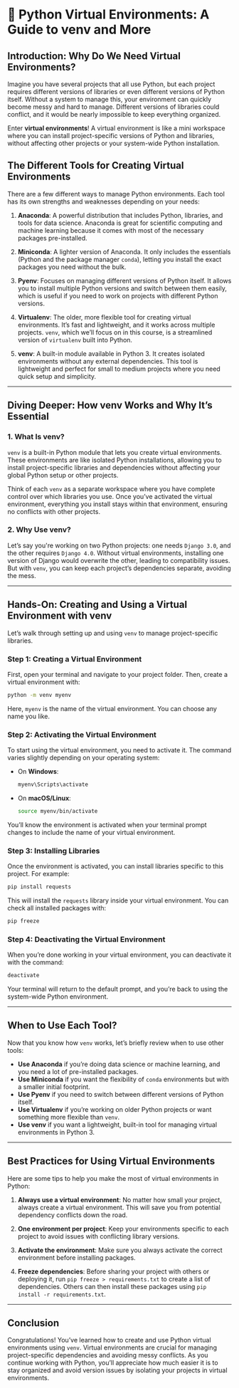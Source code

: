 # 🐍 **Python Virtual Environments: A Guide to venv and More**

## Introduction: Why Do We Need Virtual Environments?

Imagine you have several projects that all use Python, but each project requires different versions of libraries or even different versions of Python itself. Without a system to manage this, your environment can quickly become messy and hard to manage. Different versions of libraries could conflict, and it would be nearly impossible to keep everything organized.

Enter **virtual environments**! A virtual environment is like a mini workspace where you can install project-specific versions of Python and libraries, without affecting other projects or your system-wide Python installation.

## The Different Tools for Creating Virtual Environments

There are a few different ways to manage Python environments. Each tool has its own strengths and weaknesses depending on your needs:

1. **Anaconda**: A powerful distribution that includes Python, libraries, and tools for data science. Anaconda is great for scientific computing and machine learning because it comes with most of the necessary packages pre-installed.
   
2. **Miniconda**: A lighter version of Anaconda. It only includes the essentials (Python and the package manager `conda`), letting you install the exact packages you need without the bulk.

3. **Pyenv**: Focuses on managing different versions of Python itself. It allows you to install multiple Python versions and switch between them easily, which is useful if you need to work on projects with different Python versions.

4. **Virtualenv**: The older, more flexible tool for creating virtual environments. It’s fast and lightweight, and it works across multiple projects. `venv`, which we’ll focus on in this course, is a streamlined version of `virtualenv` built into Python.

5. **venv**: A built-in module available in Python 3. It creates isolated environments without any external dependencies. This tool is lightweight and perfect for small to medium projects where you need quick setup and simplicity.

---

## Diving Deeper: How venv Works and Why It’s Essential

### 1. **What Is venv?**
`venv` is a built-in Python module that lets you create virtual environments. These environments are like isolated Python installations, allowing you to install project-specific libraries and dependencies without affecting your global Python setup or other projects.

Think of each `venv` as a separate workspace where you have complete control over which libraries you use. Once you’ve activated the virtual environment, everything you install stays within that environment, ensuring no conflicts with other projects.

### 2. **Why Use venv?**
Let’s say you're working on two Python projects: one needs `Django 3.0`, and the other requires `Django 4.0`. Without virtual environments, installing one version of Django would overwrite the other, leading to compatibility issues. But with `venv`, you can keep each project’s dependencies separate, avoiding the mess.

---

## Hands-On: Creating and Using a Virtual Environment with venv

Let’s walk through setting up and using `venv` to manage project-specific libraries.

### Step 1: Creating a Virtual Environment
First, open your terminal and navigate to your project folder. Then, create a virtual environment with:

```bash
python -m venv myenv
```

Here, `myenv` is the name of the virtual environment. You can choose any name you like.

### Step 2: Activating the Virtual Environment
To start using the virtual environment, you need to activate it. The command varies slightly depending on your operating system:

- On **Windows**:
  ```bash
  myenv\Scripts\activate
  ```
  
- On **macOS/Linux**:
  ```bash
  source myenv/bin/activate
  ```

You’ll know the environment is activated when your terminal prompt changes to include the name of your virtual environment.

### Step 3: Installing Libraries
Once the environment is activated, you can install libraries specific to this project. For example:

```bash
pip install requests
```

This will install the `requests` library inside your virtual environment. You can check all installed packages with:

```bash
pip freeze
```

### Step 4: Deactivating the Virtual Environment
When you’re done working in your virtual environment, you can deactivate it with the command:

```bash
deactivate
```

Your terminal will return to the default prompt, and you’re back to using the system-wide Python environment.

---

## When to Use Each Tool?

Now that you know how `venv` works, let’s briefly review when to use other tools:

- **Use Anaconda** if you’re doing data science or machine learning, and you need a lot of pre-installed packages.
- **Use Miniconda** if you want the flexibility of `conda` environments but with a smaller initial footprint.
- **Use Pyenv** if you need to switch between different versions of Python itself.
- **Use Virtualenv** if you’re working on older Python projects or want something more flexible than `venv`.
- **Use venv** if you want a lightweight, built-in tool for managing virtual environments in Python 3.

---

## Best Practices for Using Virtual Environments

Here are some tips to help you make the most of virtual environments in Python:

1. **Always use a virtual environment**: No matter how small your project, always create a virtual environment. This will save you from potential dependency conflicts down the road.

2. **One environment per project**: Keep your environments specific to each project to avoid issues with conflicting library versions.

3. **Activate the environment**: Make sure you always activate the correct environment before installing packages.

4. **Freeze dependencies**: Before sharing your project with others or deploying it, run `pip freeze > requirements.txt` to create a list of dependencies. Others can then install these packages using `pip install -r requirements.txt`.

---

## Conclusion

Congratulations! You’ve learned how to create and use Python virtual environments using `venv`. Virtual environments are crucial for managing project-specific dependencies and avoiding messy conflicts. As you continue working with Python, you’ll appreciate how much easier it is to stay organized and avoid version issues by isolating your projects in virtual environments.
